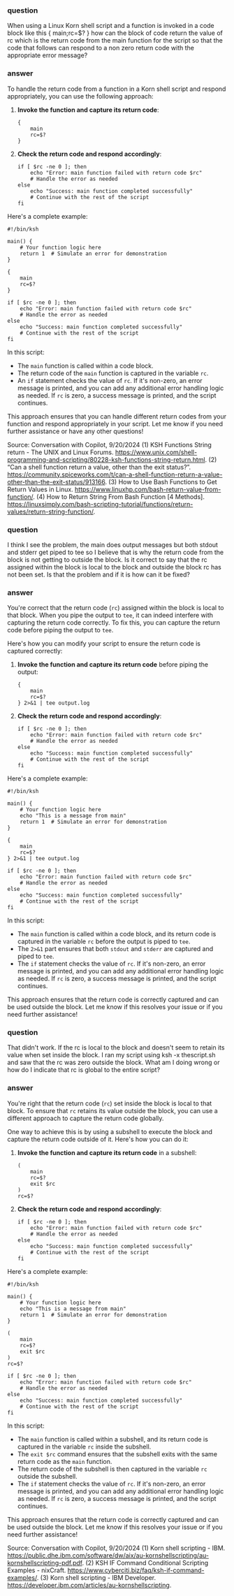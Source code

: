 ### question

When using a Linux Korn shell script and a function is invoked in a code block like this { main;rc=$? } how can the block of code return the value of rc which is the return code from the main function for the script so that the code that follows can respond to a non zero return code with the appropriate error message?

### answer

To handle the return code from a function in a Korn shell script and respond appropriately, you can use the following approach:

1. **Invoke the function and capture its return code**:

   ```ksh
   {
       main
       rc=$?
   }
   ```

2. **Check the return code and respond accordingly**:
   ```ksh
   if [ $rc -ne 0 ]; then
       echo "Error: main function failed with return code $rc"
       # Handle the error as needed
   else
       echo "Success: main function completed successfully"
       # Continue with the rest of the script
   fi
   ```

Here's a complete example:

```ksh
#!/bin/ksh

main() {
    # Your function logic here
    return 1  # Simulate an error for demonstration
}

{
    main
    rc=$?
}

if [ $rc -ne 0 ]; then
    echo "Error: main function failed with return code $rc"
    # Handle the error as needed
else
    echo "Success: main function completed successfully"
    # Continue with the rest of the script
fi
```

In this script:

- The `main` function is called within a code block.
- The return code of the `main` function is captured in the variable `rc`.
- An `if` statement checks the value of `rc`. If it's non-zero, an error message is printed, and you can add any additional error handling logic as needed. If `rc` is zero, a success message is printed, and the script continues.

This approach ensures that you can handle different return codes from your function and respond appropriately in your script. Let me know if you need further assistance or have any other questions!

Source: Conversation with Copilot, 9/20/2024
(1) KSH Functions String return - The UNIX and Linux Forums. https://www.unix.com/shell-programming-and-scripting/80228-ksh-functions-string-return.html.
(2) “Can a shell function return a value, other than the exit status?”. https://community.spiceworks.com/t/can-a-shell-function-return-a-value-other-than-the-exit-status/913166.
(3) How to Use Bash Functions to Get Return Values in Linux. https://www.linuxhp.com/bash-return-value-from-function/.
(4) How to Return String From Bash Function [4 Methods]. https://linuxsimply.com/bash-scripting-tutorial/functions/return-values/return-string-function/.

### question

I think I see the problem, the main does output messages but both stdout and stderr get piped to tee so I believe that is why the return code from the block is not getting to outside the block. Is it correct to say that the rc assigned within the block is local to the block and outside the block rc has not been set. Is that the problem and if it is how can it be fixed?

### answer

You're correct that the return code (`rc`) assigned within the block is local to that block. When you pipe the output to `tee`, it can indeed interfere with capturing the return code correctly. To fix this, you can capture the return code before piping the output to `tee`.

Here's how you can modify your script to ensure the return code is captured correctly:

1. **Invoke the function and capture its return code** before piping the output:

   ```ksh
   {
       main
       rc=$?
   } 2>&1 | tee output.log
   ```

2. **Check the return code and respond accordingly**:
   ```ksh
   if [ $rc -ne 0 ]; then
       echo "Error: main function failed with return code $rc"
       # Handle the error as needed
   else
       echo "Success: main function completed successfully"
       # Continue with the rest of the script
   fi
   ```

Here's a complete example:

```ksh
#!/bin/ksh

main() {
    # Your function logic here
    echo "This is a message from main"
    return 1  # Simulate an error for demonstration
}

{
    main
    rc=$?
} 2>&1 | tee output.log

if [ $rc -ne 0 ]; then
    echo "Error: main function failed with return code $rc"
    # Handle the error as needed
else
    echo "Success: main function completed successfully"
    # Continue with the rest of the script
fi
```

In this script:

- The `main` function is called within a code block, and its return code is captured in the variable `rc` before the output is piped to `tee`.
- The `2>&1` part ensures that both `stdout` and `stderr` are captured and piped to `tee`.
- The `if` statement checks the value of `rc`. If it's non-zero, an error message is printed, and you can add any additional error handling logic as needed. If `rc` is zero, a success message is printed, and the script continues.

This approach ensures that the return code is correctly captured and can be used outside the block. Let me know if this resolves your issue or if you need further assistance!

### question

That didn't work. If the rc is local to the block and doesn't seem to retain its value when set inside the block. I ran my script using ksh -x thescript.sh and saw that the rc was zero outside the block. What am I doing wrong or how do I indicate that rc is global to the entire script?

### answer

You're right that the return code (`rc`) set inside the block is local to that block. To ensure that `rc` retains its value outside the block, you can use a different approach to capture the return code globally.

One way to achieve this is by using a subshell to execute the block and capture the return code outside of it. Here's how you can do it:

1. **Invoke the function and capture its return code** in a subshell:

   ```ksh
   (
       main
       rc=$?
       exit $rc
   )
   rc=$?
   ```

2. **Check the return code and respond accordingly**:
   ```ksh
   if [ $rc -ne 0 ]; then
       echo "Error: main function failed with return code $rc"
       # Handle the error as needed
   else
       echo "Success: main function completed successfully"
       # Continue with the rest of the script
   fi
   ```

Here's a complete example:

```ksh
#!/bin/ksh

main() {
    # Your function logic here
    echo "This is a message from main"
    return 1  # Simulate an error for demonstration
}

(
    main
    rc=$?
    exit $rc
)
rc=$?

if [ $rc -ne 0 ]; then
    echo "Error: main function failed with return code $rc"
    # Handle the error as needed
else
    echo "Success: main function completed successfully"
    # Continue with the rest of the script
fi
```

In this script:

- The `main` function is called within a subshell, and its return code is captured in the variable `rc` inside the subshell.
- The `exit $rc` command ensures that the subshell exits with the same return code as the `main` function.
- The return code of the subshell is then captured in the variable `rc` outside the subshell.
- The `if` statement checks the value of `rc`. If it's non-zero, an error message is printed, and you can add any additional error handling logic as needed. If `rc` is zero, a success message is printed, and the script continues.

This approach ensures that the return code is correctly captured and can be used outside the block. Let me know if this resolves your issue or if you need further assistance!

Source: Conversation with Copilot, 9/20/2024
(1) Korn shell scripting - IBM. https://public.dhe.ibm.com/software/dw/aix/au-kornshellscripting/au-kornshellscripting-pdf.pdf.
(2) KSH IF Command Conditional Scripting Examples - nixCraft. https://www.cyberciti.biz/faq/ksh-if-command-examples/.
(3) Korn shell scripting - IBM Developer. https://developer.ibm.com/articles/au-kornshellscripting.
